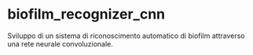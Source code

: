 # biofilm_recognizer_cnn
Sviluppo di un sistema di riconoscimento automatico di biofilm attraverso una rete neurale convoluzionale.

